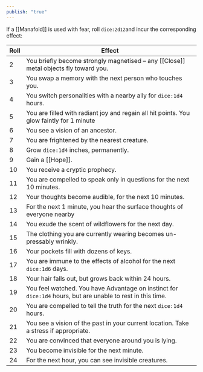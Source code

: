 ```yaml
---
publish: "true"
---
```


If a [[Manafold]] is used with fear, roll `dice:2d12`and incur the corresponding effect:

| Roll | Effect                                                                                                      |
| ---- | ----------------------------------------------------------------------------------------------------------- |
| 2    | You briefly become strongly magnetised – any [[Close]] metal objects fly toward you.                        |
| 3    | You swap a memory with the next person who touches you.                                                     |
| 4    | You switch personalities with a nearby ally for `dice:1d4` hours.                                           |
| 5    | You are filled with radiant joy and regain all hit points. You glow faintly for 1 minute                    |
| 6    | You see a vision of an ancestor.                                                                            |
| 7    | You are frightened by the nearest creature.                                                                 |
| 8    | Grow `dice:1d4` inches, permanently.                                                                        |
| 9    | Gain a [[Hope]].                                                                                            |
| 10   | You receive a cryptic prophecy.                                                                             |
| 11   | You are compelled to speak only in questions for the next 10 minutes.                                       |
| 12   | Your thoughts become audible, for the next 10 minutes.                                                      |
| 13   | For the next 1 minute, you hear the surface thoughts of everyone nearby                                     |
| 14   | You exude the scent of wildflowers for the next day.                                                        |
| 15   | The clothing you are currently wearing becomes un-pressably wrinkly.                                        |
| 16   | Your pockets fill with dozens of keys.                                                                      |
| 17   | You are immune to the effects of alcohol for the next `dice:1d6` days.                                      |
| 18   | Your hair falls out, but grows back within 24 hours.                                                        |
| 19   | You feel watched. You have Advantage on instinct for `dice:1d4` hours, but are unable to rest in this time. |
| 20   | You are compelled to tell the truth for the next `dice:1d4` hours.                                          |
| 21   | You see a vision of the past in your current location. Take a stress if appropriate.                        |
| 22   | You are convinced that everyone around you is lying.                                                        |
| 23   | You become invisible for the next minute.                                                                   |
| 24   | For the next hour, you can see invisible creatures.                                                         |
